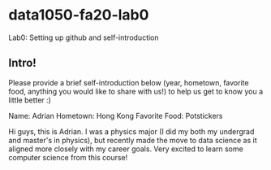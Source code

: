 # data1050-fa20-lab0
Lab0: Setting up github and self-introduction
## Intro!
Please provide a brief self-introduction below (year, hometown, favorite food, anything you would like to share with us!) to help us get to know you a little better :) 

Name: Adrian
Hometown: Hong Kong
Favorite Food: Potstickers

Hi guys, this is Adrian. I was a physics major (I did my both my undergrad and master's in physics), but recently made the move to data science as it aligned more closely with my career goals. Very excited to learn some computer science from this course!